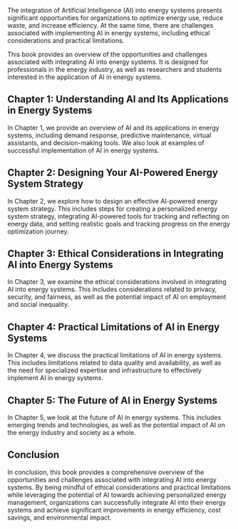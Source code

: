 
The integration of Artificial Intelligence (AI) into energy systems presents significant opportunities for organizations to optimize energy use, reduce waste, and increase efficiency. At the same time, there are challenges associated with implementing AI in energy systems, including ethical considerations and practical limitations.

This book provides an overview of the opportunities and challenges associated with integrating AI into energy systems. It is designed for professionals in the energy industry, as well as researchers and students interested in the application of AI in energy systems.

Chapter 1: Understanding AI and Its Applications in Energy Systems
------------------------------------------------------------------

In Chapter 1, we provide an overview of AI and its applications in energy systems, including demand response, predictive maintenance, virtual assistants, and decision-making tools. We also look at examples of successful implementation of AI in energy systems.

Chapter 2: Designing Your AI-Powered Energy System Strategy
-----------------------------------------------------------

In Chapter 2, we explore how to design an effective AI-powered energy system strategy. This includes steps for creating a personalized energy system strategy, integrating AI-powered tools for tracking and reflecting on energy data, and setting realistic goals and tracking progress on the energy optimization journey.

Chapter 3: Ethical Considerations in Integrating AI into Energy Systems
-----------------------------------------------------------------------

In Chapter 3, we examine the ethical considerations involved in integrating AI into energy systems. This includes considerations related to privacy, security, and fairness, as well as the potential impact of AI on employment and social inequality.

Chapter 4: Practical Limitations of AI in Energy Systems
--------------------------------------------------------

In Chapter 4, we discuss the practical limitations of AI in energy systems. This includes limitations related to data quality and availability, as well as the need for specialized expertise and infrastructure to effectively implement AI in energy systems.

Chapter 5: The Future of AI in Energy Systems
---------------------------------------------

In Chapter 5, we look at the future of AI in energy systems. This includes emerging trends and technologies, as well as the potential impact of AI on the energy industry and society as a whole.

Conclusion
----------

In conclusion, this book provides a comprehensive overview of the opportunities and challenges associated with integrating AI into energy systems. By being mindful of ethical considerations and practical limitations while leveraging the potential of AI towards achieving personalized energy management, organizations can successfully integrate AI into their energy systems and achieve significant improvements in energy efficiency, cost savings, and environmental impact.
